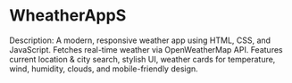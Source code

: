 # WheatherAppS
Description: A modern, responsive weather app using HTML, CSS, and JavaScript. Fetches real-time weather via OpenWeatherMap API. Features current location &amp; city search, stylish UI, weather cards for temperature, wind, humidity, clouds, and mobile-friendly design.

